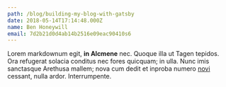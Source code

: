 ```yaml
---
path: /blog/building-my-blog-with-gatsby
date: 2018-05-14T17:14:48.000Z
name: Ben Honeywill
email: 7d2b21d0d4ab14b2516e09eac90410s6
---
```

Lorem markdownum egit, **in Alcmene** nec. Quoque illa ut Tagen tepidos. Ora
refugerat solacia conditus nec fores quicquam; in ulla. Nunc imis sanctasque
Arethusa mallem; nova cum dedit et inproba numero
[novi](http://www.latuisse-aliquis.com/) cessant, nulla ardor. Interrumpente.